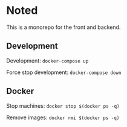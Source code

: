 # Noted

This is a monorepo for the front and backend.

## Development

Development: `docker-compose up`

Force stop development: `docker-compose down`

## Docker

Stop machines: `docker stop $(docker ps -q)`

Remove images: `docker rmi $(docker ps -q)`

